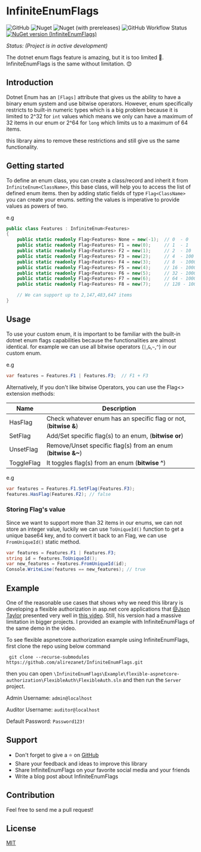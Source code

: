 # InfiniteEnumFlags
<!--  ![Nuget](https://img.shields.io/nuget/v/InfiniteEnumFlags?label=stable) -->
![GitHub](https://img.shields.io/github/license/alirezanet/InfiniteEnumFlags) ![Nuget](https://img.shields.io/nuget/dt/InfiniteEnumFlags?color=%239100ff) ![Nuget (with prereleases)](https://img.shields.io/nuget/vpre/InfiniteEnumFlags?label=latest) ![GitHub Workflow Status](https://img.shields.io/github/workflow/status/alirezanet/InfiniteEnumFlags/Publish%20Packages?label=checks)
[![NuGet version (InfiniteEnumFlags)](https://img.shields.io/nuget/v/InfiniteEnumFlags.svg?style=flat-square)](https://www.nuget.org/packages/InfiniteEnumFlags/)

*Status: (Project is in active development)*


The dotnet enum flags feature is amazing, but it is too limited 🙁. InfiniteEnumFlags is the same without limitation. 😊

## Introduction
Dotnet Enum has an `[Flags]` attribute that gives us the ability to have a binary enum system and use bitwise operators. 
However, enum specifically restricts to built-in numeric types which is a big problem because it is limited to 2^32 for `int` 
values which means we only can have a maximum of 32 items in our enum or 2^64 for `long` which limits us to a maximum of 64 items.

this library aims to remove these restrictions and still give us the same functionality.

## Getting started

To define an enum class, you can create a class/record and inherit it from `InfiniteEnum<ClassName>`,
this base class, will help you to access the list of defined enum items.
then by adding static fields of type `Flag<ClassName>` you can create your enums.
setting the values is imperative to provide values as powers of two. 

e.g

```csharp
public class Features : InfiniteEnum<Features>
{
    public static readonly Flag<Features> None = new(-1);  // 0  - 0
    public static readonly Flag<Features> F1 = new(0);     // 1  - 1
    public static readonly Flag<Features> F2 = new(1);     // 2  - 10
    public static readonly Flag<Features> F3 = new(2);     // 4  - 100
    public static readonly Flag<Features> F4 = new(3);     // 8  - 1000
    public static readonly Flag<Features> F5 = new(4);     // 16 - 10000
    public static readonly Flag<Features> F6 = new(5);     // 32 - 100000
    public static readonly Flag<Features> F7 = new(6);     // 64 - 1000000
    public static readonly Flag<Features> F8 = new(7);     // 128 - 10000000

    // We can support up to 2,147,483,647 items
}
```
 
## Usage

To use your custom enum, it is important to be familiar with the built-in dotnet enum flags capabilities
because the functionalities are almost identical. 
for example we can use all bitwise operators (`|`,`&`,`~`,`^`) in our custom enum.

e.g
```csharp
var features = Features.F1 | Features.F3;  // F1 + F3 
```

Alternatively, If you don't like bitwise Operators, you can use the Flag<> extension methods:

| Name       | Description                                                      |
|------------|------------------------------------------------------------------|
| HasFlag    | Check whatever enum has an specific flag or not, (**bitwise &**) |
| SetFlag    | Add/Set specific flag(s) to an enum, (**bitwise or**)            |
| UnsetFlag  | Remove/Unset specific flag(s) from an enum (**bitwise &~**)      |
| ToggleFlag | It toggles flag(s) from an enum (**bitwise ^**)                  |

e.g
```csharp
var features = Features.F1.SetFlag(Features.F3);
features.HasFlag(Features.F2); // false
```

### Storing Flag's value

Since we want to support more than 32 items in our enums, we can not store an integer
value, luckily we can use `ToUniqueId()` function to get a unique base64 key, and to convert it back to an
Flag, we can use `FromUniqueId()` static method.

```csharp
var features = Features.F1 | Features.F3; 
string id = features.ToUniqueId();
var new_features = Features.FromUniqueId(id); 
Console.WriteLine(features == new_features); // true
```

## Example
One of the reasonable use cases that shows why we need this library is developing a flexible authorization in asp.net core applications that [@Json Taylor](https://github.com/jasontaylordev) presented very well in [this video](https://www.youtube.com/watch?v=BVJVhceN3N4&list=PLxCsNpHrt57uwt229Frf1tYt2gywF__xg&index=1&t=1265s). Still, his version had a massive limitation in bigger projects. I provided an example with InfiniteEnumFlags of the same demo in the video.

To see flexible aspnetcore authorization example using InfiniteEnumFlags, first clone the repo using below command
```
 git clone --recurse-submodules https://github.com/alirezanet/InfiniteEnumFlags.git
```
then you can open `\InfiniteEnumFlags\Example\flexible-aspnetcore-authorization\FlexibleAuth\FlexibleAuth.sln` and then run the `Server` project.

Admin Username: `admin@localhost`

Auditor Username: `auditor@localhost`

Default Password: `Password123!`

## Support

- Don't forget to give a ⭐ on [GitHub](https://github.com/alirezanet/InfiniteEnumFlags)
- Share your feedback and ideas to improve this library
- Share InfiniteEnumFlags on your favorite social media and your friends
- Write a blog post about InfiniteEnumFlags

## Contribution

Feel free to send me a pull request!

## License

[MIT](https://github.com/alirezanet/InfiniteEnumFlags/blob/master/LICENSE)










